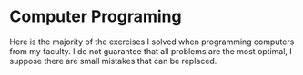 # Computer Programing
Here is the majority of the exercises I solved when programming computers from my faculty. 
I do not guarantee that all problems are the most optimal, I suppose there are small mistakes 
that can be replaced.
